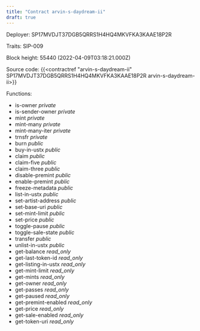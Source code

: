 ```yaml
---
title: "Contract arvin-s-daydream-ii"
draft: true
---
```

Deployer: SP17MVDJT37DGB5QRRS1H4HQ4MKVFKA3KAAE18P2R

Traits:
SIP-009 



Block height: 55440 (2022-04-09T03:18:21.000Z)

Source code: {{<contractref "arvin-s-daydream-ii" SP17MVDJT37DGB5QRRS1H4HQ4MKVFKA3KAAE18P2R arvin-s-daydream-ii>}}

Functions:

* is-owner _private_
* is-sender-owner _private_
* mint _private_
* mint-many _private_
* mint-many-iter _private_
* trnsfr _private_
* burn _public_
* buy-in-ustx _public_
* claim _public_
* claim-five _public_
* claim-three _public_
* disable-premint _public_
* enable-premint _public_
* freeze-metadata _public_
* list-in-ustx _public_
* set-artist-address _public_
* set-base-uri _public_
* set-mint-limit _public_
* set-price _public_
* toggle-pause _public_
* toggle-sale-state _public_
* transfer _public_
* unlist-in-ustx _public_
* get-balance _read_only_
* get-last-token-id _read_only_
* get-listing-in-ustx _read_only_
* get-mint-limit _read_only_
* get-mints _read_only_
* get-owner _read_only_
* get-passes _read_only_
* get-paused _read_only_
* get-premint-enabled _read_only_
* get-price _read_only_
* get-sale-enabled _read_only_
* get-token-uri _read_only_
